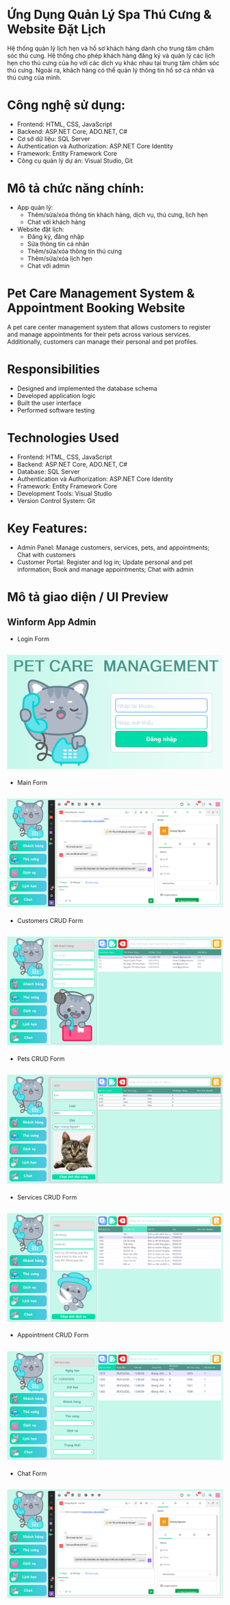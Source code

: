 #  Ứng Dụng Quản Lý Spa Thú Cưng & Website Đặt Lịch 
 Hệ thống quản lý lịch hẹn và hồ sơ khách hàng dành cho trung tâm chăm sóc thú cưng. Hệ thống cho phép khách hàng đăng ký
 và quản lý các lịch hẹn cho thú cưng của họ với các dịch vụ khác nhau tại trung tâm chăm sóc thú cưng. Ngoài ra, khách hàng
 có thể quản lý thông tin hồ sơ cá nhân và thú cưng của mình.
#  Công nghệ sử dụng:
- Frontend: HTML, CSS, JavaScript
- Backend: ASP.NET Core, ADO.NET, C#
- Cơ sở dữ liệu: SQL Server
- Authentication và Authorization: ASP.NET Core Identity
- Framework: Entity Framework Core
- Công cụ quản lý dự án: Visual Studio, Git
#  Mô tả chức năng chính:
- App quản lý:
  - Thêm/sửa/xóa thông tin khách hàng, dịch vụ, thú cưng, lịch hẹn
  - Chat với khách hàng
- Website đặt lịch:
  - Đăng ký, đăng nhập
  - Sửa thông tin cá nhân
  - Thêm/sửa/xóa thông tin thú cưng
  - Thêm/sửa/xóa lịch hẹn
  - Chat với admin
# Pet Care Management System & Appointment Booking Website
A pet care center management system that allows customers to register and manage appointments for their pets across various services. 
Additionally, customers can manage their personal and pet profiles.
# Responsibilities
- Designed and implemented the database schema
- Developed application logic
- Built the user interface
- Performed software testing
# Technologies Used
- Frontend: HTML, CSS, JavaScript 
- Backend: ASP.NET Core, ADO.NET, C#
- Database: SQL Server
- Authentication và Authorization: ASP.NET Core Identity
- Framework: Entity Framework Core
- Development Tools: Visual Studio
- Version Control System: Git
# Key Features:
- Admin Panel: Manage customers, services, pets, and appointments; Chat with customers
- Customer Portal: Register and log in; Update personal and pet information; Book and manage appointments; Chat with admin

# Mô tả giao diện / UI Preview
## Winform App Admin
- Login Form
## ![Mô tả ảnh](https://github.com/tynkeyrm0511/PetCareManagementSolution/blob/master/Images_PetCare/App/Admin_Login.png)
- Main Form
## ![Mô tả ảnh](https://github.com/tynkeyrm0511/PetCareManagementSolution/blob/master/Images_PetCare/App/Supports.png)
- Customers CRUD Form
## ![Mô tả ảnh](https://github.com/tynkeyrm0511/PetCareManagementSolution/blob/master/Images_PetCare/App/Admin_CRUD_Cusomters.png)
- Pets CRUD Form
## ![Mô tả ảnh](https://github.com/tynkeyrm0511/PetCareManagementSolution/blob/master/Images_PetCare/App/CRUD_Pets.png)
- Services CRUD Form
## ![Mô tả ảnh](https://github.com/tynkeyrm0511/PetCareManagementSolution/blob/master/Images_PetCare/App/CRUD_Services.png)
- Appointment CRUD Form
## ![Mô tả ảnh](https://github.com/tynkeyrm0511/PetCareManagementSolution/blob/master/Images_PetCare/App/CRUD_Appointments.png)
- Chat Form
## ![Mô tả ảnh](https://github.com/tynkeyrm0511/PetCareManagementSolution/blob/master/Images_PetCare/App/Supports.png)
